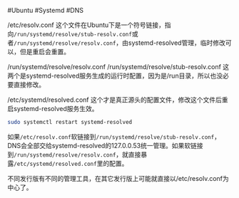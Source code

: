 #Ubuntu #Systemd #DNS

/etc/resolv.conf
这个文件在Ubuntu下是一个符号链接，指向`/run/systemd/resolve/stub-resolv.conf`或者`/run/systemd/resolve/resolv.conf`，由systemd-resolved管理，临时修改可以，但是重启会重置。

/run/systemd/resolve/resolv.conf
/run/systemd/resolve/stub-resolv.conf
这两个是systemd-resolved服务生成的运行时配置，因为是/run目录，所以也没必要直接修改。

/etc/systemd/resolved.conf
这个才是真正源头的配置文件，修改这个文件后重启systemd-resolved服务生效。
```bash
sudo systemctl restart systemd-resolved
```

如果`/etc/resolv.conf`软链接到`/run/systemd/resolve/stub-resolv.conf`，DNS会全部交给systemd-resolved的127.0.0.53统一管理。如果软链接到`/run/systemd/resolve/resolv.conf`，就直接暴露`/etc/systemd/resolved.conf`里的配置。

不同发行版有不同的管理工具，在其它发行版上可能就直接以/etc/resolv.conf为中心了。
